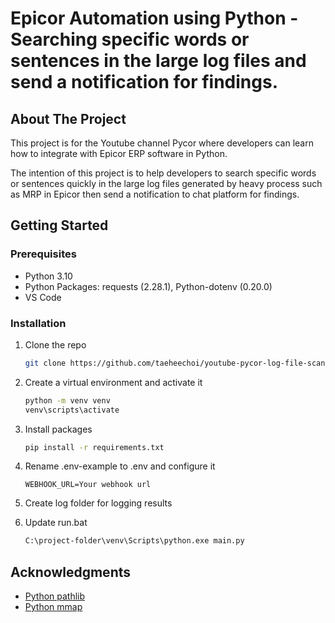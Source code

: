 # Epicor Automation using Python - Searching specific words or sentences in the large log files and send a notification for findings. 

<!-- ABOUT THE PROJECT -->

## About The Project

This project is for the Youtube channel Pycor where developers can learn how to integrate with Epicor ERP software in Python. 

The intention of this project is to help developers to search specific words or sentences quickly in the large log files generated by heavy process such as MRP in Epicor then send a notification to chat platform for findings.  

<!-- GETTING STARTED -->

## Getting Started

### Prerequisites

- Python 3.10
- Python Packages: requests (2.28.1), Python-dotenv (0.20.0)
- VS Code

### Installation

1. Clone the repo
   ```sh
   git clone https://github.com/taeheechoi/youtube-pycor-log-file-scanner-notification.git .
   ```
2. Create a virtual environment and activate it
   ```sh
   python -m venv venv
   venv\scripts\activate
   ```
3. Install packages
   ```sh
   pip install -r requirements.txt
   ```
4. Rename .env-example to .env and configure it
   ```
   WEBHOOK_URL=Your webhook url
   ```
5. Create log folder for logging results

6. Update run.bat
   ```sh
   C:\project-folder\venv\Scripts\python.exe main.py
   ```
## Acknowledgments

- [Python pathlib](https://docs.python.org/3/library/pathlib.html)
- [Python mmap](https://docs.python.org/3/library/mmap.html)
